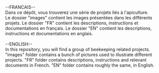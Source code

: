 --FRANCAIS--<br>
Dans ce dépôt, vous trouverez une série de projets liés à l'apiculture.<br>
Le dossier "images" contient les images présentées dans les différents projets. Le dossier "FR" contient les descriptions, instructions et documentations en français. Le dossier "EN" contient les descriptions, instructions et documentations en anglais.
<br><br>
--ENGLISH--<br>
In this repository, you will find a group of beekeeping related projects.<br>
"images" folder contains a bunch of pictures used to illustrate different projects. "FR" folder contains descriptions, instructions and relevant documents in French. "EN" folder contains roughly the same, in English.